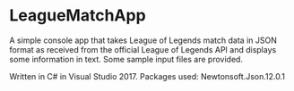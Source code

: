 # LeagueMatchApp

A simple console app that takes League of Legends match data in JSON format as received from the official League of Legends API and displays some information in text. Some sample input files are provided.

Written in C# in Visual Studio 2017. 
Packages used: Newtonsoft.Json.12.0.1
